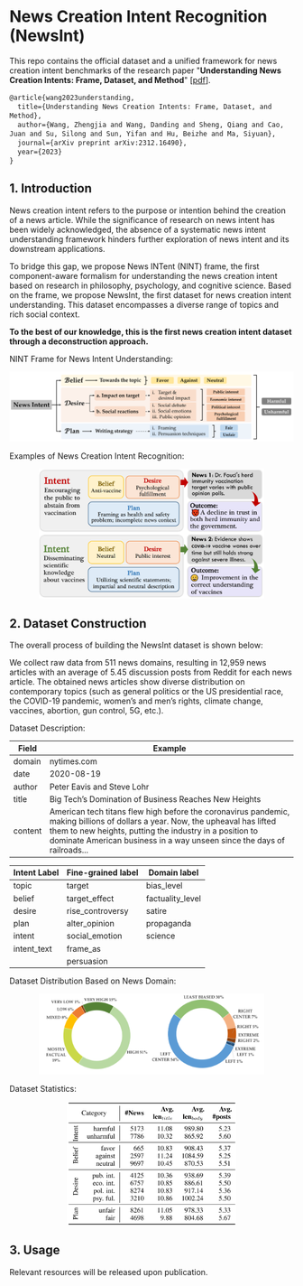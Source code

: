 # News Creation **Intent Recognition (NewsInt)**

This repo contains the official dataset and a unified framework for news creation intent benchmarks of the research paper "**Understanding News Creation Intents: Frame, Dataset, and Method**" [[pdf](https://arxiv.org/pdf/2312.16490.pdf)].

```
@article{wang2023understanding,
  title={Understanding News Creation Intents: Frame, Dataset, and Method},
  author={Wang, Zhengjia and Wang, Danding and Sheng, Qiang and Cao, Juan and Su, Silong and Sun, Yifan and Hu, Beizhe and Ma, Siyuan},
  journal={arXiv preprint arXiv:2312.16490},
  year={2023}
}
```

## 1. Introduction

News creation intent refers to the purpose or intention behind the creation of a news article. While the significance of research on news intent has been widely acknowledged, the absence of a systematic news intent understanding framework hinders further exploration of news intent and its downstream applications. 

To bridge this gap, we propose News INTent (NINT) frame, the first component-aware formalism for understanding the news creation intent based on research in philosophy, psychology, and cognitive science. Based on the frame, we propose NewsInt, the first dataset for news creation intent understanding. This dataset encompasses a diverse range of topics and rich social context.

**To the best of our knowledge, this is the first news creation intent dataset through a deconstruction approach.**

NINT Frame for News Intent Understanding:

<div align= center>
<img src="figs/frame.png" width="600px" >
</div>

Examples of News Creation Intent Recognition:

<div align= center>
<img src="figs/motiv.png" width="400px" >
</div>

## 2. Dataset Construction

The overall process of building the NewsInt dataset is shown below:

We collect raw data from 511 news domains, resulting in 12,959 news articles with an average of 5.45 discussion posts from Reddit for each news article. The obtained news articles show diverse distribution on contemporary topics (such as general politics or the US presidential race, the COVID-19 pandemic, women’s and men’s rights, climate change, vaccines, abortion, gun control, 5G, etc.).

Dataset Description:

| Field   | Example                                                      |
| ------- | ------------------------------------------------------------ |
| domain  | nytimes.com                                                  |
| date    | 2020-08-19                                                   |
| author  | Peter Eavis and Steve Lohr                                   |
| title   | Big Tech’s Domination of Business Reaches New Heights        |
| content | American tech titans flew high before the coronavirus pandemic, making billions of dollars a year. Now, the upheaval has lifted them to new heights, putting the industry in a position to dominate American business in a way unseen since the days of railroads... |

| Intent Label | Fine-grained label | Domain label     |
| ------------ | ------------------ | ---------------- |
| topic        | target             | bias_level       |
| belief       | target_effect      | factuality_level |
| desire       | rise_controversy   | satire           |
| plan         | alter_opinion      | propaganda       |
| intent       | social_emotion     | science          |
| intent_text  | frame_as           |                  |
|              | persuasion         |                  |

Dataset Distribution Based on News Domain:

<div align= center>
<img src="figs/domain.png" width="400px" >
</div>

Dataset Statistics:

<div align= center>
<img src="figs/statistic.png" width="300px" >
</div>

## 3. Usage

Relevant resources will be released upon publication.
